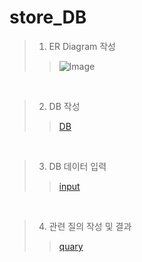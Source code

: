 # store_DB
>  1. ER Diagram 작성
>> ![Image](https://github.com/user-attachments/assets/6a87ed12-2c66-47ab-a0a4-ec708473aafa)

<br/>

>  2. DB 작성
>> [DB](model.sql)

<br/>

>  3. DB 데이터 입력
>> [input](input.sql)

<br/>

>  4. 관련 질의 작성 및 결과
>> [quary](quary.sql)
